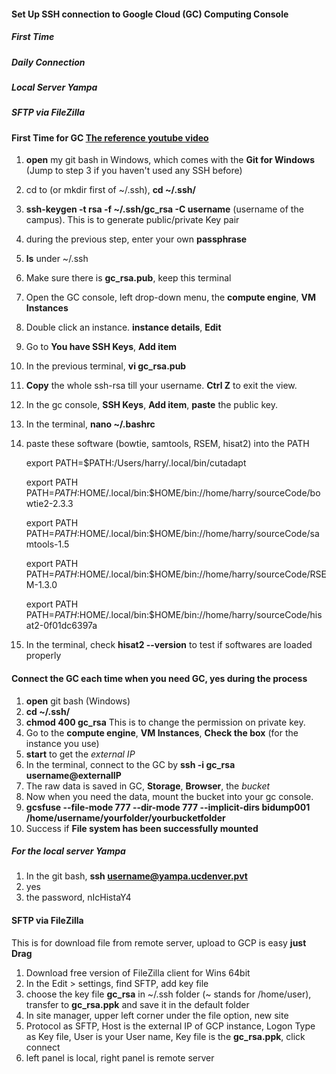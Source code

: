 #### Set Up SSH connection to Google Cloud (GC) Computing Console
##### First Time
##### Daily Connection
##### Local Server Yampa
##### SFTP via FileZilla

#### First Time for GC [The reference youtube video](https://www.youtube.com/watch?v=R8C66NwMJLs&t=0s&list=WL&index=2)

1. **open** my git bash in Windows, which comes with the **Git for Windows** (Jump to step 3 if you haven't used any SSH before)
2. cd to (or mkdir first of ~/.ssh), **cd ~/.ssh/**
3. **ssh-keygen -t rsa -f ~/.ssh/gc_rsa -C username** (username of the campus). This is to generate public/private Key pair
4. during the previous step, enter your own **passphrase**
5. **ls** under ~/.ssh
6. Make sure there is **gc_rsa.pub**, keep this terminal 
7. Open the GC console, left drop-down menu, the **compute engine**, **VM Instances**
8. Double click an instance. **instance details**, **Edit**
9. Go to **You have SSH Keys**, **Add item**
10. In the previous terminal, **vi gc_rsa.pub**
11. **Copy** the whole ssh-rsa till your username. **Ctrl Z** to exit the view. 
12. In the gc console, **SSH Keys**, **Add item**, **paste** the public key. 
13. In the terminal, **nano ~/.bashrc**
14. paste these software (bowtie, samtools, RSEM, hisat2) into the PATH
    
    export PATH=$PATH:/Users/harry/.local/bin/cutadapt

    export PATH PATH=$PATH:$HOME/.local/bin:$HOME/bin://home/harry/sourceCode/bowtie2-2.3.3

    export PATH PATH=$PATH:$HOME/.local/bin:$HOME/bin://home/harry/sourceCode/samtools-1.5

    export PATH PATH=$PATH:$HOME/.local/bin:$HOME/bin://home/harry/sourceCode/RSEM-1.3.0

    export PATH PATH=$PATH:$HOME/.local/bin:$HOME/bin://home/harry/sourceCode/hisat2-0f01dc6397a
    
15. In the terminal, check **hisat2 --version** to test if softwares are loaded properly

#### Connect the GC each time when you need GC, yes during the process

1. **open** git bash (Windows)
2. **cd ~/.ssh/**
3. **chmod 400 gc_rsa** This is to change the permission on private key.
4. Go to the **compute engine**, **VM Instances**, **Check the box** (for the instance you use)
5. **start** to get the *external IP*
6. In the terminal, connect to the GC by **ssh -i gc_rsa username@externalIP**
7. The raw data is saved in GC, **Storage**, **Browser**, the *bucket*
8. Now when you need the data, mount the bucket into your gc console.
9. **gcsfuse --file-mode 777 --dir-mode 777 --implicit-dirs bidump001 /home/username/yourfolder/yourbucketfolder**
10. Success if **File system has been successfully mounted**


##### For the local server Yampa
1. In the git bash, **ssh username@yampa.ucdenver.pvt**
2. yes
3. the password, nIcHistaY4

#### SFTP via FileZilla
This is for download file from remote server, upload to GCP is easy **just Drag**
1. Download free version of FileZilla client for Wins 64bit
2. In the Edit > settings, find SFTP, add key file
3. choose the key file **gc_rsa** in ~/.ssh folder (~ stands for /home/user), transfer to **gc_rsa.ppk** and save it in the default folder
4. In site manager, upper left corner under the file option, new site
5. Protocol as SFTP, Host is the external IP of GCP instance, Logon Type as Key file, User is your User name, Key file is the **gc_rsa.ppk**, click connect
6. left panel is local, right panel is remote server 








